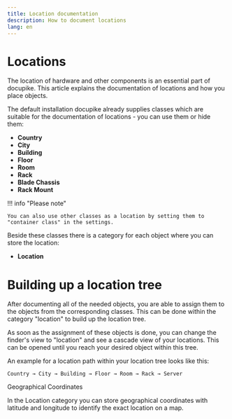 ```yaml
---
title: Location documentation
description: How to document locations
lang: en
---
```


# Locations

The location of hardware and other components is an essential part of docupike. This article explains the documentation of locations and how you place objects.

The default installation docupike already supplies classes which are suitable for the documentation of locations - you can use them or hide them:

- **Country**
- **City**
- **Building**
- **Floor**
- **Room**
- **Rack**
- **Blade Chassis**
- **Rack Mount**

!!! info "Please note"

    You can also use other classes as a location by setting them to "container class" in the settings.

Beside these classes there is a category for each object where you can store the location:

- **Location**

# Building up a location tree

After documenting all of the needed objects, you are able to assign them to the objects from the corresponding classes. This can be done within the category "location" to build up the location tree.

As soon as the assignment of these objects is done, you can change the finder's view to "location" and see a cascade view of your locations. This can be opened until you reach your desired object within this tree.

An example for a location path within your location tree looks like this:

    Country → City → Building → Floor → Room → Rack → Server

Geographical Coordinates

In the Location category you can store geographical coordinates with latitude and longitude to identify the exact location on a map.
